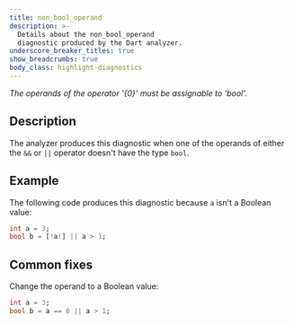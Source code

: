 ```yaml
---
title: non_bool_operand
description: >-
  Details about the non_bool_operand
  diagnostic produced by the Dart analyzer.
underscore_breaker_titles: true
show_breadcrumbs: true
body_class: highlight-diagnostics
---
```


_The operands of the operator '{0}' must be assignable to 'bool'._

## Description

The analyzer produces this diagnostic when one of the operands of either
the `&&` or `||` operator doesn't have the type `bool`.

## Example

The following code produces this diagnostic because `a` isn't a Boolean
value:

```dart
int a = 3;
bool b = [!a!] || a > 1;
```

## Common fixes

Change the operand to a Boolean value:

```dart
int a = 3;
bool b = a == 0 || a > 1;
```

